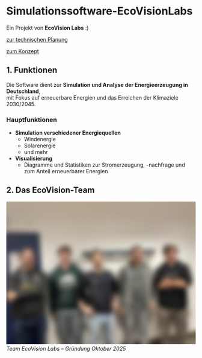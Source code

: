 # Simulationssoftware-EcoVisionLabs

Ein Projekt von **EcoVision Labs** :) 

[zur technischen Planung](docu/technische_planung.md)

[zum Konzept](docu/konzept.md)

## 1. Funktionen

Die Software dient zur **Simulation und Analyse der Energieerzeugung in Deutschland**,  
mit Fokus auf erneuerbare Energien und das Erreichen der Klimaziele 2030/2045.  

### Hauptfunktionen
- **Simulation verschiedener Energiequellen**
  - Windenergie  
  - Solarenergie
  - und mehr
- **Visualisierung**
  - Diagramme und Statistiken zur Stromerzeugung, -nachfrage und zum Anteil erneuerbarer Energien  



## 2. Das EcoVision-Team

![Teamfoto](assets/team1.png)  
*Team EcoVision Labs – Gründung Oktober 2025*
